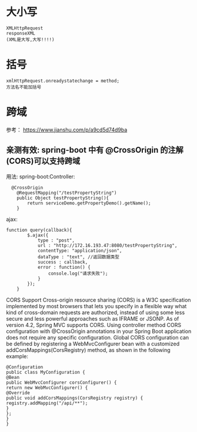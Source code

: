 # 大小写	
	XMLHttpRequest
	responseXML
	(XML是大写,大写!!!!)

# 括号
	xmlHttpRequest.onreadystatechange = method;
	方法名不能加括号

# 跨域

参考： https://www.jianshu.com/p/a9cd5d74d9ba

## 亲测有效: spring-boot 中有 @CrossOrigin 的注解(CORS)可以支持跨域
用法: 
spring-boot:Controller:
```
  @CrossOrigin
    @RequestMapping("/testPropertyString")
    public Object testPropertyString(){
        return serviceDemo.getPropertyDemo().getName();
    }
```
ajax:
```
function query(callback){
        $.ajax({
            type : "post",
            url : "http://172.16.193.47:8080/testPropertyString",
            contentType: "application/json",
            dataType : "text", //返回数据类型
            success : callback,
            error : function() {
                console.log("请求失败");
            }
        });
    }
```

CORS Support
Cross-origin resource sharing (CORS) is a W3C specification implemented by most browsers that lets
you specify in a flexible way what kind of cross-domain requests are authorized, instead of using some
less secure and less powerful approaches such as IFRAME or JSONP.
As of version 4.2, Spring MVC supports CORS. Using controller method CORS configuration with
@CrossOrigin annotations in your Spring Boot application does not require any specific configuration.
Global CORS configuration can be defined by registering a WebMvcConfigurer bean with a
customized addCorsMappings(CorsRegistry) method, as shown in the following example:

```
@Configuration
public class MyConfiguration {
@Bean
public WebMvcConfigurer corsConfigurer() {
return new WebMvcConfigurer() {
@Override
public void addCorsMappings(CorsRegistry registry) {
registry.addMapping("/api/**");
}
};
}
}
```
